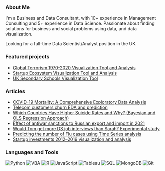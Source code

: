 ### About Me 
I'm a Business and Data Consultant, with 10+ experience in Management Consulting and 5+ experience in Data Science.
Passionate about finding solutions for business and social problems using data, and data visualization.

Looking for a full-time Data Scientist/Analyst position in the UK.

### Featured projects
- [Global Terrorism 1970-2020 Visualization Tool and Analysis](https://veroscience.github.io/global-terrorism-map/index.html)
- [Startup Ecosystem Visualization Tool and Analysis](https://veroscience.github.io/crunchbase-investment/)
- [UK Secondary Schools Visualization Tool](https://veroscience.github.io/uk-secondary-schools/)

### Articles
- [COVID-19 Mortality: A Comprehensive Exploratory Data Analysis](https://medium.com/@veronikanur/covid-19-mortality-a-comprehensive-exploratory-data-analysis-d36c73dc877a)
- [Telecom customers churn EDA and prediction](https://medium.com/@veronikanur/telecom-customers-churn-eda-and-prediction-469eea984d58)
- [Which Countries Have Higher Suicide Rates and Why? (Bayesian and OLS Regression Approach)](https://medium.com/@veronikanur/which-countries-have-higher-suicide-rates-and-why-bayesian-and-ols-regression-approach-a65ed416eaa4)
- [Effect of antiwar sanctions to Russian export and import in 2021](https://medium.com/@veronikanur/effect-of-antiwar-sanctions-to-russian-export-and-import-in-2021-536e0491c393)
- [Would Tom get more DS job interviews than Sarah? Experimental study](https://medium.com/@veronikanur/would-tom-get-more-ds-job-interviews-than-sarah-experimental-study-9199f9c32af0)
- [Predicting the number of Flu cases using Time Series analysis](https://medium.com/@veronikanur/predicting-the-number-of-flu-cases-using-time-series-analysis-b7dd9c7769b7)
- [Startup investments 2012–2019 visualization and analysis](https://medium.com/@veronikanur/startup-investments-2012-2019-visualization-and-analysis-ea24fb668e4e)

### Languages and Tools
![Python](https://img.shields.io/badge/-Python-blue) ![VBA](https://img.shields.io/badge/-VBA-blueviolet) ![R](https://img.shields.io/badge/-R-orange) ![JavaScript](https://img.shields.io/badge/-JavaScript-yellow) ![Tableau](https://img.shields.io/badge/-Tableau-9cf) ![SQL](https://img.shields.io/badge/-SQL-ff69b4) ![MongoDB](https://img.shields.io/badge/-MongoDB-green) ![Git](https://img.shields.io/badge/-Git-red)
<!--
**veroscience/veroscience** is a ✨ _special_ ✨ repository because its `README.md` (this file) appears on your GitHub profile.

-->
